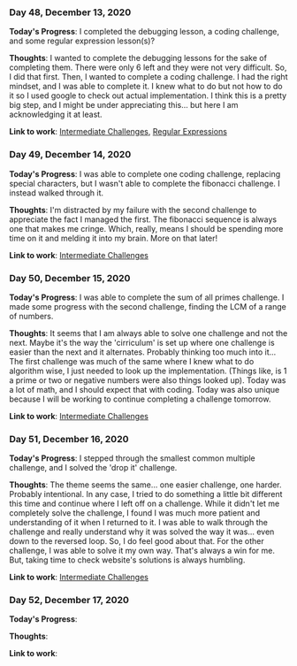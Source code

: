 ### Day 48, December 13, 2020

**Today's Progress**: I completed the debugging lesson, a coding challenge, and some regular expression lesson(s)?

**Thoughts**: I wanted to complete the debugging lessons for the sake of completing them. There were only 6 left and they were not very difficult. So, I did that first. Then, I wanted to complete a coding challenge. I had the right mindset, and I was able to complete it. I knew what to do but not how to do it so I used google to check out actual implementation. I think this is a pretty big step, and I might be under appreciating this... but here I am acknowledging it at least.

**Link to work**: [Intermediate Challenges](https://github.com/jdemarc/100-days-of-code/tree/main/fcc-js-algorithms-dstructures/intermediate-algorithm-scripting), [Regular Expressions](https://github.com/jdemarc/100-days-of-code/tree/main/fcc-js-algorithms-dstructures/regular-expressions)

### Day 49, December 14, 2020

**Today's Progress**: I was able to complete one coding challenge, replacing special characters, but I wasn't able to complete the fibonacci challenge. I instead walked through it.

**Thoughts**: I'm distracted by my failure with the second challenge to appreciate the fact I managed the first. The fibonacci sequence is always one that makes me cringe. Which, really, means I should be spending more time on it and melding it into my brain. More on that later!

**Link to work**: [Intermediate Challenges](https://github.com/jdemarc/100-days-of-code/tree/main/fcc-js-algorithms-dstructures/intermediate-algorithm-scripting)

### Day 50, December 15, 2020

**Today's Progress**: I was able to complete the sum of all primes challenge. I made some progress with the second challenge, finding the LCM of a range of numbers.

**Thoughts**: It seems that I am always able to solve one challenge and not the next. Maybe it's the way the 'cirriculum' is set up where one challenge is easier than the next and it alternates. Probably thinking too much into it... The first challenge was much of the same where I knew what to do algorithm wise, I just needed to look up the implementation. (Things like, is 1 a prime or two or negative numbers were also things looked up). Today was a lot of math, and I should expect that with coding.  Today was also unique because I will be working to continue completing a challenge tomorrow.

**Link to work**: [Intermediate Challenges](https://github.com/jdemarc/100-days-of-code/tree/main/fcc-js-algorithms-dstructures/intermediate-algorithm-scripting)

### Day 51, December 16, 2020

**Today's Progress**: I stepped through the smallest common multiple challenge, and I solved the 'drop it' challenge.

**Thoughts**: The theme seems the same... one easier challenge, one harder. Probably intentional. In any case, I tried to do something a little bit different this time and continue where I left off on a challenge. While it didn't let me completely solve the challenge, I found I was much more patient and understanding of it when I returned to it. I was able to walk through the challenge and really understand why it was solved the way it was... even down to the reversed loop. So, I do feel good about that. For the other challenge, I was able to solve it my own way. That's always a win for me. But, taking time to check website's solutions is always humbling.

**Link to work**: [Intermediate Challenges](https://github.com/jdemarc/100-days-of-code/tree/main/fcc-js-algorithms-dstructures/intermediate-algorithm-scripting)

### Day 52, December 17, 2020

**Today's Progress**:

**Thoughts**: 

**Link to work**: